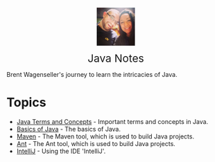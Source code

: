 <img
    src="./images/BrentAndMandi.jpg"
    width="88"
    style="display: block; width: 88px; margin: auto; margin-bottom: 1em"
/><span style="display: block; text-align: center; font-size: 1.75em;"> Java Notes </span>

Brent Wagenseller's journey to learn the intricacies of Java.

# Topics
- [Java Terms and Concepts](/learn_to_code/java/java_terms_and_concepts) - Important terms and concepts in Java.
- [Basics of Java](/learn_to_code/java/java_basics) - The basics of Java.
- [Maven](/learn_to_code/java/maven) - The Maven tool, which is used to build Java projects.
- [Ant](/learn_to_code/java/maven) - The Ant tool, which is used to build Java projects.
- [IntelliJ](/learn_to_code/java/intellij) - Using the IDE 'IntelliJ'.



